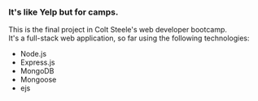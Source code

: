 ### It's like Yelp but for camps.
This is the final project in Colt Steele's web developer bootcamp.  
It's a full-stack web application, so far using the following technologies:
  - Node.js
  - Express.js
  - MongoDB
  - Mongoose
  - ejs

